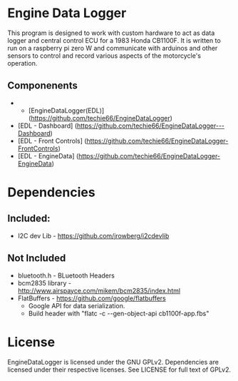 # Engine Data Logger
This program is designed to work with custom hardware to act as data logger and central control ECU for a 1983 Honda CB1100F.
It is written to run on a raspberry pi zero W and communicate with arduinos and other sensors to control and record various aspects of the motorcycle's operation.

## Componenents
- * [EngineDataLogger(EDL)] (https://github.com/techie66/EngineDataLogger)
- [EDL - Dashboard] (https://github.com/techie66/EngineDataLogger---Dashboard)
- [EDL - Front Controls] (https://github.com/techie66/EngineDataLogger-FrontControls)
- [EDL - EngineData] (https://github.com/techie66/EngineDataLogger-EngineData)

# Dependencies
## Included:<br>
- I2C dev Lib - https://github.com/jrowberg/i2cdevlib  

## Not Included
- bluetooth.h - BLuetooth Headers
- bcm2835 library - http://www.airspayce.com/mikem/bcm2835/index.html  
- FlatBuffers - https://github.com/google/flatbuffers  
	- Google API for data serialization.  
	- Build header with  "flatc -c --gen-object-api cb1100f-app.fbs"  

# License
EngineDataLogger is licensed under the GNU GPLv2. Dependencies are licensed under their respective licenses. See LICENSE for full text of GPLv2.

